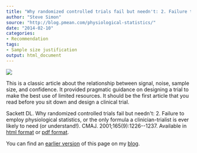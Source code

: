 ```yaml
---
title: "Why randomized controlled trials fail but needn't: 2. Failure to employ physiological statistics, or the only formula a clinician-trialist is ever likely to need (or understand!)"
author: "Steve Simon"
source: "http://blog.pmean.com/physiological-statistics/"
date: "2014-02-10"
categories:
- Recommendation
tags:
- Sample size justification
output: html_document
---
```


![](http://www.pmean.com/new-images/14/physiological-statistics01.png)

<!---More--->

This is a classic article about the relationship between signal, noise, sample size, and confidence. It provided pragmatic guidance on designing a trial to make the best use of limited resources. It should be the first article that you read before you sit down and design a clinical trial.

Sackett DL. Why randomized controlled trials fail but needn't: 2. Failure to employ physiological statistics, or the only formula a clinician-trialist is ever likely to need (or understand!). CMAJ. 2001;165(9):1226--1237. Available in [html format][sac1] or [pdf format][sac2].

[sac1]: http://www.cmaj.ca/content/165/9/1226.long
[sac2]: https://www.cmaj.ca/content/165/9/1226.full.pdf

You can find an [earlier version][sim1] of this page on my [blog][sim2].

[sim1]: http://blog.pmean.com/physiological-statistics/
[sim2]: http://blog.pmean.com